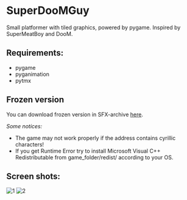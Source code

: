 # SuperDooMGuy
Small platformer with tiled graphics, powered by pygame. Inspired by SuperMeatBoy and DooM.

## Requirements:
* pygame
* pyganimation
* pytmx

## Frozen version
You can download frozen version in SFX-archive [here](http://sendfile.su/1280878).

_Some notices:_
- The game may not work properly if the address contains cyrillic characters!
- If you get Runtime Error try to install Microsoft Visual C++ Redistributable from game_folder/redist/ according to your OS.

## Screen shots:
![1](http://img-host.org.ua/images/ffpr3jlfwuc.jpg)
![2](http://img-host.org.ua/images/rndqztpd33i.jpg)